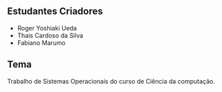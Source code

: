 ## Estudantes Criadores
- Roger Yoshiaki Ueda
- Thais Cardoso da Silva
- Fabiano Marumo

## Tema
Trabalho de Sistemas Operacionais do curso de Ciência da computação.




